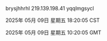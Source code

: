 brysjhhrhl 219.139.198.41 yqqlmgsycl

2025年 05月 09日 星期五 18:20:05 CST

2025年 05月 09日 星期五 10:20:05 GMT
